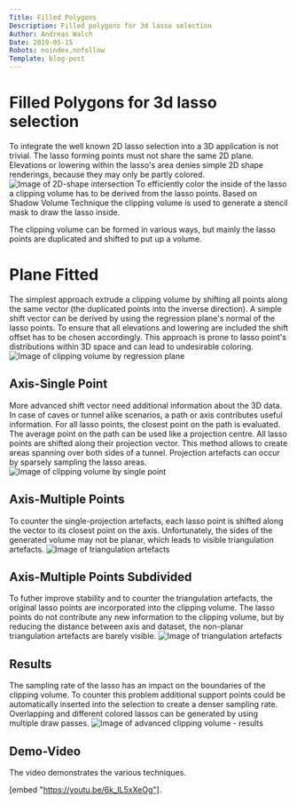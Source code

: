 ```yaml
---
Title: Filled Polygons
Description: Filled polygons for 3d lasso selection
Author: Andreas Walch
Date: 2019-05-15
Robots: noindex,nofollow
Template: blog-post
---
```

# Filled Polygons for 3d lasso selection

To integrate the well known 2D lasso selection into a 3D application is not trivial.
The lasso forming points must not share the same 2D plane.
Elevations or lowering within the lasso's area denies simple 2D shape renderings, because they may only be partly colored. ![Image of 2D-shape intersection](%base_url%/images/FilledPolygon/2DShape.png) To efficiently color the inside of the lasso a clipping volume has to be derived from the lasso points. Based on Shadow Volume Technique the clipping volume is used to generate a stencil mask to draw the lasso inside.

The clipping volume can be formed in various ways, but mainly the lasso points are duplicated and shifted to put up a volume. 

# Plane Fitted

The simplest approach extrude a clipping volume by shifting all points along the same vector (the duplicated points into the inverse direction). A simple shift vector can be derived by using the regression plane's normal of the lasso points. To ensure that all elevations and lowering are included the shift offset has to be chosen accordingly. This approach is prone to lasso point's distributions within 3D space and can lead to undesirable coloring. ![Image of clipping volume by regression plane](%base_url%/images/FilledPolygon/regression_fail.png)

## Axis-Single Point

More advanced shift vector need additional information about the 3D data. In case of caves or tunnel alike scenarios, a path or axis contributes useful information. For all lasso points, the closest point on the path is evaluated. The average point on the path can be used like a projection centre. All lasso points are shifted along their projection vector. This method allows to create areas spanning over both sides of a tunnel. Projection artefacts can occur by sparsely sampling the lasso areas. ![Image of clipping volume by single point](%base_url%/images/FilledPolygon/singlePoint_fail.png)

## Axis-Multiple Points

To counter the single-projection artefacts, each lasso point is shifted along the vector to its closest point on the axis. Unfortunately, the sides of the generated volume may not be planar, which leads to visible triangulation artefacts. ![Image of triangulation artefacts](%base_url%/images/FilledPolygon/triangulation_fail.png)

## Axis-Multiple Points Subdivided

To futher improve stability and to counter the triangulation artefacts, the original lasso points are incorporated into the clipping volume. The lasso points do not contribute any new information to the clipping volume, but by reducing the distance between axis and dataset, the non-planar triangulation artefacts are barely visible. ![Image of triangulation artefacts](%base_url%/images/FilledPolygon/triangulation_fixed.png)


## Results

The sampling rate of the lasso has an impact on the boundaries of the clipping volume. To counter this problem additional support points could be automatically inserted into the selection to create a denser sampling rate. Overlapping and different colored lassos can be generated by using multiple draw passes. ![Image of advanced clipping volume - results](%base_url%/images/FilledPolygon/overview.png)

## Demo-Video

The video demonstrates the various techniques.

[embed "https://youtu.be/6k_IL5xXeOg"].
